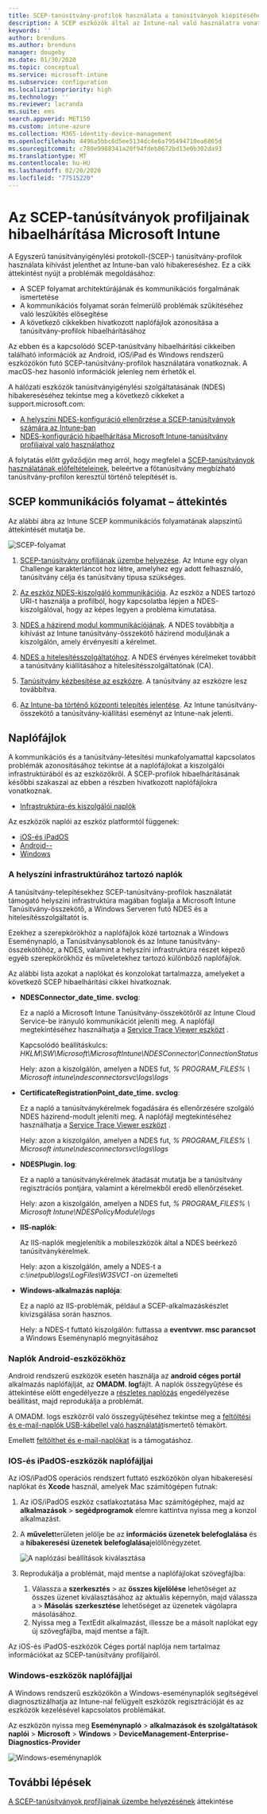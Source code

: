 ```yaml
---
title: SCEP-tanúsítvány-profilok használata a tanúsítványok kiépítéséhez Microsoft Intune használatával | Microsoft Docs
description: A SCEP eszközök által az Intune-nal való használatra vonatkozó tanúsítványok igénylése, beleértve a NDES, a NDES és a hitelesítésszolgáltatók közötti kommunikációt, valamint az Intune tanúsítvány-összekötőt az Intune szolgáltatásba.
keywords: ''
author: brenduns
ms.author: brenduns
manager: dougeby
ms.date: 01/30/2020
ms.topic: conceptual
ms.service: microsoft-intune
ms.subservice: configuration
ms.localizationpriority: high
ms.technology: ''
ms.reviewer: lacranda
ms.suite: ems
search.appverid: MET150
ms.custom: intune-azure
ms.collection: M365-identity-device-management
ms.openlocfilehash: 4496a5bbc6d5ee5134dc4e6a795494710ea6865d
ms.sourcegitcommit: c780e9988341a20f94fdeb8672bd13e0b302da93
ms.translationtype: MT
ms.contentlocale: hu-HU
ms.lasthandoff: 02/20/2020
ms.locfileid: "77515220"
---
```

# <a name="overview-for-troubleshooting-scep-certificate-profiles-with-microsoft-intune"></a>Az SCEP-tanúsítványok profiljainak hibaelhárítása Microsoft Intune

A Egyszerű tanúsítványigénylési protokoll-(SCEP-) tanúsítvány-profilok használata kihívást jelenthet az Intune-ban való hibakereséshez. Ez a cikk áttekintést nyújt a problémák megoldásához:

- A SCEP folyamat architektúrájának és kommunikációs forgalmának ismertetése
- A kommunikációs folyamat során felmerülő problémák szűkítéséhez való leszűkítés elősegítése
- A következő cikkekben hivatkozott naplófájlok azonosítása a tanúsítvány-profilok hibaelhárításához

Az ebben és a kapcsolódó SCEP-tanúsítvány hibaelhárítási cikkeiben található információk az Android, iOS/iPad és Windows rendszerű eszközökön futó SCEP-tanúsítvány-profilok használatára vonatkoznak. A macOS-hez hasonló információk jelenleg nem érhetők el.

A hálózati eszközök tanúsítványigénylési szolgáltatásának (NDES) hibakereséséhez tekintse meg a következő cikkeket a support.microsoft.com:

- [A helyszíni NDES-konfiguráció ellenőrzése a SCEP-tanúsítványok számára az Intune-ban](https://support.microsoft.com/help/4490130/ndes-configuration-on-premises-for-scep-certificates-in-intune)
- [NDES-konfiguráció hibaelhárítása Microsoft Intune-tanúsítvány profiljaival való használathoz]( https://support.microsoft.com/help/4459540/troubleshoot-ndes-configuration-for-use-with-intune)

A folytatás előtt győződjön meg arról, hogy megfelel a [SCEP-tanúsítványok használatának előfeltételeinek](certificates-scep-configure.md#prerequisites-for-using-scep-for-certificates), beleértve a főtanúsítvány megbízható tanúsítvány-profilon keresztül történő telepítését is.

## <a name="scep-communication-flow-overview"></a>SCEP kommunikációs folyamat – áttekintés

Az alábbi ábra az Intune SCEP kommunikációs folyamatának alapszintű áttekintését mutatja be.

![SCEP-folyamat](../protect/media/troubleshoot-scep-certificate-profiles/scep-certificate-profile-flow.png)

1. [SCEP-tanúsítvány profiljának üzembe helyezése](troubleshoot-scep-certificate-profile-deployment.md). Az Intune egy olyan Challenge karakterláncot hoz létre, amelyhez egy adott felhasználó, tanúsítvány célja és tanúsítvány típusa szükséges.

2. [Az eszköz NDES-kiszolgáló kommunikációja](troubleshoot-scep-certificate-device-to-ndes.md). Az eszköz a NDES tartozó URI-t használja a profilból, hogy kapcsolatba lépjen a NDES-kiszolgálóval, hogy az képes legyen a probléma kimutatása.

3. [NDES a házirend modul kommunikációjának](troubleshoot-scep-certificate-ndes-policy-module.md). A NDES továbbítja a kihívást az Intune tanúsítvány-összekötő házirend moduljának a kiszolgálón, amely érvényesíti a kérelmet.

4. [NDES a hitelesítésszolgáltatóhoz](troubleshoot-scep-certificate-ndes-policy-module.md). A NDES érvényes kérelmeket továbbít a tanúsítvány kiállításához a hitelesítésszolgáltatónak (CA).

5. [Tanúsítvány kézbesítése az eszközre](troubleshoot-scep-certificate-delivery.md). A tanúsítvány az eszközre lesz továbbítva.

6. [Az Intune-ba történő központi telepítés jelentése](troubleshoot-scep-certificate-reporting.md). Az Intune tanúsítvány-összekötő a tanúsítvány-kiállítási eseményt az Intune-nak jelenti.

## <a name="log-files"></a>Naplófájlok

A kommunikációs és a tanúsítvány-létesítési munkafolyamattal kapcsolatos problémák azonosításához tekintse át a naplófájlokat a kiszolgálói infrastruktúrából és az eszközökről. A SCEP-profilok hibaelhárításának későbbi szakaszai az ebben a részben hivatkozott naplófájlokra vonatkoznak.

- [Infrastruktúra-és kiszolgálói naplók](#logs-for-on-premises-infrastructure)

Az eszközök naplói az eszköz platformtól függenek:  

- [iOS-és iPadOS](#logs-for-ios-and-ipados-devices)
- [Android--](#logs-for-android-devices)
- [Windows](#logs-for-windows-devices)

### <a name="logs-for-on-premises-infrastructure"></a>A helyszíni infrastruktúrához tartozó naplók
  
A tanúsítvány-telepítésekhez SCEP-tanúsítvány-profilok használatát támogató helyszíni infrastruktúra magában foglalja a Microsoft Intune Tanúsítvány-összekötő, a Windows Serveren futó NDES és a hitelesítésszolgáltatót is.

Ezekhez a szerepkörökhöz a naplófájlok közé tartoznak a Windows Eseménynapló, a Tanúsítványsablonok és az Intune tanúsítvány-összekötőhöz, a NDES, valamint a helyszíni infrastruktúra részét képező egyéb szerepkörökhöz és műveletekhez tartozó különböző naplófájlok.

Az alábbi lista azokat a naplókat és konzolokat tartalmazza, amelyeket a következő SCEP hibaelhárítási cikkei hivatkoznak. 

- **NDESConnector_date_time. svclog**:

  Ez a napló a Microsoft Intune Tanúsítvány-összekötőről az Intune Cloud Service-be irányuló kommunikációt jeleníti meg. A naplófájl megtekintéséhez használhatja a [Service Trace Viewer eszközt](https://docs.microsoft.com/dotnet/framework/wcf/service-trace-viewer-tool-svctraceviewer-exe) .

  Kapcsolódó beállításkulcs: *HKLM\SW\Microsoft\MicrosoftIntune\NDESConnector\ConnectionStatus*

  Hely: azon a kiszolgálón, amelyen a NDES fut, *% PROGRAM_FILES% \ Microsoft intune\ndesconnectorsvc\logs\logs*

- **CertificateRegistrationPoint_date_time. svclog**:

  Ez a napló a tanúsítványkérelmek fogadására és ellenőrzésére szolgáló NDES házirend-modult jeleníti meg. A naplófájl megtekintéséhez használhatja a [Service Trace Viewer eszközt](https://docs.microsoft.com/dotnet/framework/wcf/service-trace-viewer-tool-svctraceviewer-exe) .

  Hely: azon a kiszolgálón, amelyen a NDES fut, *% PROGRAM_FILES% \ Microsoft intune\ndesconnectorsvc\logs\logs*

- **NDESPlugin. log**:

  Ez a napló a tanúsítványkérelmek átadását mutatja be a tanúsítvány regisztrációs pontjára, valamint a kérelmekből eredő ellenőrzéseket.

  Hely: azon a kiszolgálón, amelyen a NDES fut, *% PROGRAM_FILES% \ Microsoft Intune\NDESPolicyModule\logs*

- **IIS-naplók**:

  Az IIS-naplók megjelenítik a mobileszközök által a NDES beérkező tanúsítványkérelmek.

  Hely: azon a kiszolgálón, amely a NDES-t a *c:\inetpub\logs\LogFiles\W3SVC1* -on üzemelteti

- **Windows-alkalmazás naplója**:

  Ez a napló az IIS-problémák, például a SCEP-alkalmazáskészlet kivizsgálása során hasznos.

  Hely: a NDES-t futtató kiszolgálón: futtassa a **eventvwr. msc parancsot** a Windows Eseménynapló megnyitásához




### <a name="logs-for-android-devices"></a>Naplók Android-eszközökhöz

Android rendszerű eszközök esetén használja az **android céges portál** alkalmazás naplófájlját, az **OMADM. log**fájlt. A naplók összegyűjtése és áttekintése előtt engedélyezze a [részletes naplózás](/intune-user-help/use-verbose-logging-to-help-your-it-administrator-fix-device-issues-android) engedélyezése beállítást, majd reprodukálja a problémát.

A OMADM. logs eszközről való összegyűjtéséhez tekintse meg a [feltöltési és e-mail-naplók USB-kábellel való használatát](/intune-user-help/send-logs-to-your-it-admin-using-cable-android)ismertető témakört.

Emellett [feltölthet és e-mail-naplókat](/intune-user-help/send-logs-to-your-it-admin-by-email-android#upload-and-email-logs-from-microsoft-intune-app) is a támogatáshoz.

### <a name="logs-for-ios-and-ipados-devices"></a>IOS-és iPadOS-eszközök naplófájljai

Az iOS/iPadOS operációs rendszert futtató eszközökön olyan hibakeresési naplókat és **Xcode** használ, amelyek Mac számítógépen futnak:

1. Az iOS/iPadOS eszköz csatlakoztatása Mac számítógéphez, majd az **alkalmazások** > **segédprogramok** elemre kattintva nyissa meg a konzol alkalmazást. 

2. A **művelet**területen jelölje be az **információs üzenetek belefoglalása** és a **hibakeresési üzenetek belefoglalása**jelölőnégyzetet.

   ![A naplózási beállítások kiválasztása](../protect/media/troubleshoot-scep-certificate-profiles/message-options.png)

3. Reprodukálja a problémát, majd mentse a naplófájlokat szövegfájlba:
   1. Válassza a **szerkesztés** > az **összes kijelölése** lehetőséget az összes üzenet kiválasztásához az aktuális képernyőn, majd válassza a > **Másolás** **szerkesztése** lehetőséget az üzenetek vágólapra másolásához. 
   2. Nyissa meg a TextEdit alkalmazást, illessze be a másolt naplókat egy új szövegfájlba, majd mentse a fájlt.


Az iOS-és iPadOS-eszközök Céges portál naplója nem tartalmaz információkat az SCEP-tanúsítvány profiljairól.

### <a name="logs-for-windows-devices"></a>Windows-eszközök naplófájljai

A Windows rendszerű eszközökön a Windows-eseménynaplók segítségével diagnosztizálhatja az Intune-nal felügyelt eszközök regisztrációját és az eszközök kezelésével kapcsolatos problémákat.

Az eszközön nyissa meg **Eseménynapló** > **alkalmazások és szolgáltatások naplói** > **Microsoft** > **Windows** > **DeviceManagement-Enterprise-Diagnostics-Provider**

![Windows-eseménynaplók](../protect/media/troubleshoot-scep-certificate-profiles/windows-event-log.png)

## <a name="next-steps"></a>További lépések

[A SCEP-tanúsítványok profiljainak üzembe helyezésének](troubleshoot-scep-certificate-profile-deployment.md) áttekintése 
